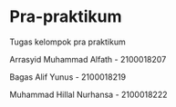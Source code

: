 # Pra-praktikum

Tugas kelompok pra praktikum

Arrasyid Muhammad Alfath - 2100018207

Bagas Alif Yunus - 2100018219

Muhammad Hillal Nurhansa - 2100018222
